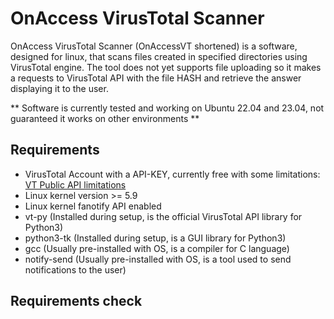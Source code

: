 # OnAccess VirusTotal Scanner
OnAccess VirusTotal Scanner (OnAccessVT shortened) is a software, designed for linux, that scans files created in specified directories using VirusTotal engine.
The tool does not yet supports file uploading so it makes a requests to VirusTotal API with the file HASH and retrieve the answer displaying it to the user.

** Software is currently tested and working on Ubuntu 22.04 and 23.04, not guaranteed it works on other environments **

## Requirements
  * VirusTotal Account with a API-KEY, currently free with some limitations: [VT Public API limitations](https://developers.virustotal.com/reference/public-vs-premium-api)
  * Linux kernel version >= 5.9
  * Linux kernel fanotify API enabled
  * vt-py (Installed during setup, is the official VirusTotal API library for Python3)
  * python3-tk (Installed during setup, is a GUI library for Python3)
  * gcc (Usually pre-installed with OS, is a compiler for C language)
  * notify-send (Usually pre-installed with OS, is a tool used to send notifications to the user)

## Requirements check
